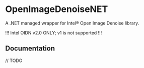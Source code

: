 # OpenImageDenoiseNET

A .NET managed wrapper for Intel® Open Image Denoise library.

!!! Intel OIDN v2.0 ONLY; v1 is not supported !!!

## Documentation
// TODO